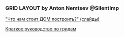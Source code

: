 ### GRID LAYOUT by Anton Nemtsev @SilentImp


["Что нам стоит ДОМ построить?" (слайды)](https://silentimp.github.io/LayoutTalk/)

[Краткое руководство по гридам](https://github.com/SilentImp/grid)
